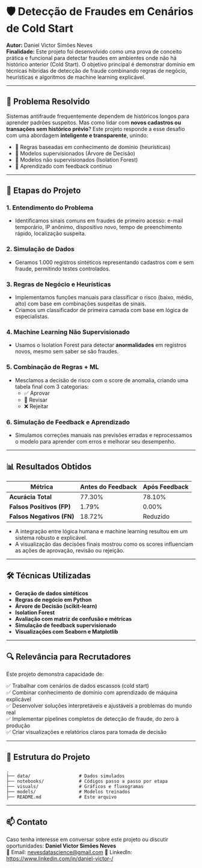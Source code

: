 # 🛡️ Detecção de Fraudes em Cenários de Cold Start

**Autor:** Daniel Victor Simões Neves  
**Finalidade:** Este projeto foi desenvolvido como uma prova de conceito prática e funcional para detectar fraudes em ambientes onde não há histórico anterior (Cold Start). O objetivo principal é demonstrar domínio em técnicas híbridas de detecção de fraude combinando regras de negócio, heurísticas e algoritmos de machine learning explicável.

---

## 🧠 Problema Resolvido

Sistemas antifraude frequentemente dependem de históricos longos para aprender padrões suspeitos. Mas como lidar com **novos cadastros ou transações sem histórico prévio**? Este projeto responde a esse desafio com uma abordagem **inteligente e transparente**, unindo:

- 📜 Regras baseadas em conhecimento de domínio (heurísticas)
- 🌲 Modelos supervisionados (Árvore de Decisão)
- 🧪 Modelos não supervisionados (Isolation Forest)
- 🔁 Aprendizado com feedback contínuo

---

## 🧩 Etapas do Projeto

### 1. Entendimento do Problema
- Identificamos sinais comuns em fraudes de primeiro acesso: e-mail temporário, IP anônimo, dispositivo novo, tempo de preenchimento rápido, localização suspeita.

### 2. Simulação de Dados
- Geramos 1.000 registros sintéticos representando cadastros com e sem fraude, permitindo testes controlados.

### 3. Regras de Negócio e Heurísticas
- Implementamos funções manuais para classificar o risco (baixo, médio, alto) com base em combinações suspeitas de sinais.
- Criamos um classificador de primeira camada com base em lógica de especialistas.

### 4. Machine Learning Não Supervisionado
- Usamos o Isolation Forest para detectar **anormalidades** em registros novos, mesmo sem saber se são fraudes.

### 5. Combinação de Regras + ML
- Mesclamos a decisão de risco com o score de anomalia, criando uma tabela final com 3 categorias:
    - ✅ Aprovar
    - 🧐 Revisar
    - ❌ Rejeitar

### 6. Simulação de Feedback e Aprendizado
- Simulamos correções manuais nas previsões erradas e reprocessamos o modelo para aprender com erros e melhorar seu desempenho.

---

## 📊 Resultados Obtidos

| Métrica                          | Antes do Feedback | Após Feedback |
|----------------------------------|-------------------|---------------|
| **Acurácia Total**               | 77.30%            | 78.10%        |
| **Falsos Positivos (FP)**        | 1.79%             | 0.00%         |
| **Falsos Negativos (FN)**        | 18.72%            | Reduzido      |

- A integração entre lógica humana e machine learning resultou em um sistema robusto e explicável.
- A visualização das decisões finais mostrou como os scores influenciam as ações de aprovação, revisão ou rejeição.

---

## 🛠️ Técnicas Utilizadas

- **Geração de dados sintéticos**
- **Regras de negócio em Python**
- **Árvore de Decisão (scikit-learn)**
- **Isolation Forest**
- **Avaliação com matriz de confusão e métricas**
- **Simulação de feedback supervisionado**
- **Visualizações com Seaborn e Matplotlib**

---

## 🔍 Relevância para Recrutadores

Este projeto demonstra capacidade de:

✅ Trabalhar com cenários de dados escassos (cold start)  
✅ Combinar conhecimento de domínio com aprendizado de máquina explicável  
✅ Desenvolver soluções interpretáveis e ajustáveis a problemas do mundo real  
✅ Implementar pipelines completos de detecção de fraude, do zero à produção  
✅ Criar visualizações e relatórios claros para tomada de decisão

---

## 📁 Estrutura do Projeto

```
.
├── data/                  # Dados simulados
├── notebooks/             # Códigos passo a passo por etapa
├── visuals/               # Gráficos e fluxogramas
├── models/                # Modelos treinados
├── README.md              # Este arquivo
```

---

## 📫 Contato

Caso tenha interesse em conversar sobre este projeto ou discutir oportunidades:
**Daniel Victor Simões Neves**  
📧 Email: nevesdatascience@gmail.com 
💼 LinkedIn: https://www.linkedin.com/in/daniel-victor-/
